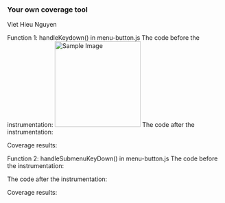### Your own coverage tool
Viet Hieu Nguyen

Function 1: handleKeydown() in menu-button.js
The code before the instrumentation:
<img src="hieuimgs/keyDownBefore" alt="Sample Image" width="200"/>
The code after the instrumentation:


Coverage results:



Function 2: handleSubmenuKeyDown() in menu-button.js
The code before the instrumentation:

The code after the instrumentation:


Coverage results:



